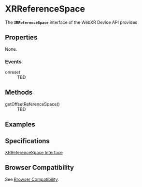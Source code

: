 # XRReferenceSpace

The **`XRReferenceSpace`** interface of the WebXR Device API provides 

## Properties

None.

### Events

<dl>
  <dt>onreset</dt>
  <dd>TBD</dd>
</dl>

## Methods

<dl>
  <dt>getOffsetReferenceSpace()</dt>
  <dd>TBD</dd>
</dl>

## Examples



## Specifications

[XRReferenceSpace Interface](https://immersive-web.github.io/webxr/#xrreferencespace-interface)

## Browser Compatibility

See [Browser Compatibility](compatibility).
